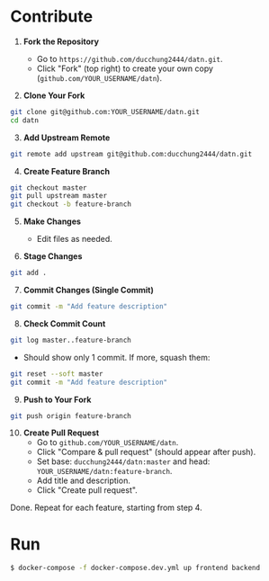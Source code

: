 # Contribute

1. **Fork the Repository**
   - Go to `https://github.com/ducchung2444/datn.git`.
   - Click "Fork" (top right) to create your own copy (`github.com/YOUR_USERNAME/datn`).

2. **Clone Your Fork**
```sh
git clone git@github.com:YOUR_USERNAME/datn.git
cd datn
```

3. **Add Upstream Remote**
```sh
git remote add upstream git@github.com:ducchung2444/datn.git
```

4. **Create Feature Branch**
```sh
git checkout master
git pull upstream master
git checkout -b feature-branch
```

5. **Make Changes**
   - Edit files as needed.

6. **Stage Changes**
```bash
git add .
```

7. **Commit Changes (Single Commit)**
```bash
git commit -m "Add feature description"
```

8. **Check Commit Count**
```bash
git log master..feature-branch
```
   - Should show only 1 commit. If more, squash them:
```bash
git reset --soft master
git commit -m "Add feature description"
```

9. **Push to Your Fork**
```bash
git push origin feature-branch
```

10. **Create Pull Request**
    - Go to `github.com/YOUR_USERNAME/datn`.
    - Click "Compare & pull request" (should appear after push).
    - Set base: `ducchung2444/datn:master` and head: `YOUR_USERNAME/datn:feature-branch`.
    - Add title and description.
    - Click "Create pull request".

Done. Repeat for each feature, starting from step 4.

# Run

```sh
$ docker-compose -f docker-compose.dev.yml up frontend backend
```
